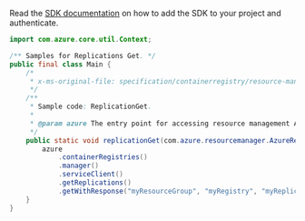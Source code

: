 Read the [SDK documentation](https://github.com/Azure/azure-sdk-for-java/blob/azure-resourcemanager_2.14.0/sdk/resourcemanager/azure-resourcemanager/README.md) on how to add the SDK to your project and authenticate.

```java
import com.azure.core.util.Context;

/** Samples for Replications Get. */
public final class Main {
    /*
     * x-ms-original-file: specification/containerregistry/resource-manager/Microsoft.ContainerRegistry/stable/2021-09-01/examples/ReplicationGet.json
     */
    /**
     * Sample code: ReplicationGet.
     *
     * @param azure The entry point for accessing resource management APIs in Azure.
     */
    public static void replicationGet(com.azure.resourcemanager.AzureResourceManager azure) {
        azure
            .containerRegistries()
            .manager()
            .serviceClient()
            .getReplications()
            .getWithResponse("myResourceGroup", "myRegistry", "myReplication", Context.NONE);
    }
}
```
